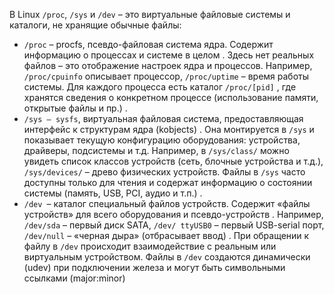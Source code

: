 В Linux `/proc`, `/sys` и `/dev` – это виртуальные файловые системы и каталоги, не хранящие
обычные файлы:
- `/proc` – procfs, псевдо-файловая система ядра. Содержит информацию о процессах и системе в целом . Здесь нет реальных файлов – это отображение настроек ядра и процессов. Например, `/proc/cpuinfo` описывает процессор, `/proc/uptime` – время работы системы. Для каждого процесса есть каталог `/proc/[pid]` , где хранятся сведения о конкретном процессе (использование памяти, открытые файлы и пр.) .
- `/sys – sysfs`, виртуальная файловая система, предоставляющая интерфейс к структурам ядра (kobjects) . Она монтируется в `/sys` и показывает текущую конфигурацию оборудования: устройства, драйверы, подсистемы и т.д. Например, в `/sys/class/` можно увидеть список классов устройств (сеть, блочные устройства и т.д.), `/sys/devices/` – древо физических устройств. Файлы в `/sys` часто доступны только для чтения и содержат информацию о состоянии системы (память, USB, PCI, аудио и т.п.) .
- `/dev `– каталог специальный файлов устройств. Содержит «файлы устройств» для всего оборудования и псевдо-устройств . Например, `/dev/sda` – первый диск SATA, `/dev/ ttyUSB0` – первый USB-serial порт, `/dev/null` – «черная дыра» (отбрасывает ввод) . При обращении к файлу в `/dev` происходит взаимодействие с реальным или виртуальным устройством. Файлы в `/dev` создаются динамически (udev) при подключении железа и могут быть символьными ссылками (major:minor)